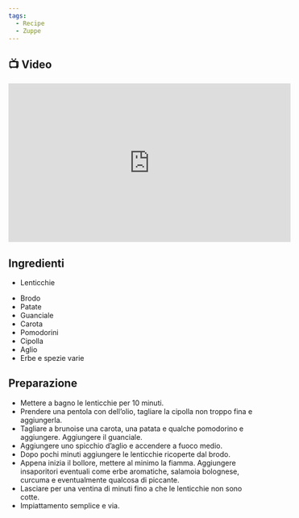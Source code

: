 ```yaml
---
tags:
  - Recipe
  - Zuppe
---
```

## 📺 Video

<div class="iframe-container">
  <iframe width="560" height="315" src="https://www.youtube.com/embed/8EfNqLUH-aU" title="YouTube video player" frameborder="0" allow="accelerometer; autoplay; clipboard-write; encrypted-media; gyroscope; picture-in-picture" allowfullscreen></iframe>
</div>

## Ingredienti

* Lenticchie
- Brodo
- Patate
- Guanciale
- Carota
- Pomodorini
- Cipolla
- Aglio
- Erbe e spezie varie

## Preparazione

-   Mettere a bagno le lenticchie per 10 minuti.
-   Prendere una pentola con dell’olio, tagliare la cipolla non troppo fina e aggiungerla.
-   Tagliare a brunoise una carota, una patata e qualche pomodorino e aggiungere. Aggiungere il guanciale.
-   Aggiungere uno spicchio d’aglio e accendere a fuoco medio.
-   Dopo pochi minuti aggiungere le lenticchie ricoperte dal brodo.
-   Appena inizia il bollore, mettere al minimo la fiamma. Aggiungere insaporitori eventuali come erbe aromatiche, salamoia bolognese, curcuma e eventualmente qualcosa di piccante.
-   Lasciare per una ventina di minuti fino a che le lenticchie non sono cotte.
-   Impiattamento semplice e via.